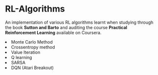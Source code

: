 # RL-Algorithms

An implementation of various RL algorithms learnt when studying through the book <b>Sutton and Barto</b> and auditing the course <b>Practical Reinforcement Learning</b> available on Coursera.
<li>Monte Carlo Method</li>
<li>Crossentropy method</li>
<li>Value Iteration</li>
<li>Q learning</li>
<li>SARSA</li>
<li>DQN (Atari Breakout)</li>
